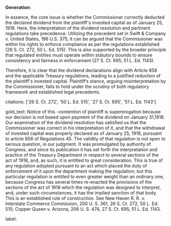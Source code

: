 **Generation:**

In essence, the core issue is whether the Commissioner correctly deducted the declared dividend from the plaintiff's invested capital as of January 25, 1918. Here, the interpretation of the dividend resolution and pertinent regulations take precedence. Utilizing the precedent set in Swift & Company v. United States, 196 U.S. 375, it can be argued that the Commissioner was within his rights to enforce compliance as per the regulations established (26 S. Ct. 272, 50 L. Ed. 515). This is also supported by the broader principle that regulated entities must operate within statutory bounds to ensure consistency and fairness in enforcement (27 S. Ct. 695, 51 L. Ed. 1143). 

Therefore, it is clear that the dividend declarations align with Article 858 and the applicable Treasury regulations, leading to a justified reduction of the plaintiff's invested capital. Plaintiff’s stance, arguing misinterpretation by the Commissioner, fails to hold under the scrutiny of both regulatory framework and established legal precedents.

citations: ['26 S. Ct. 272', '50 L. Ed. 515', '27 S. Ct. 695', '51 L. Ed. 1143']

gold_text: Notice of this -contention of plaintiff is supererogation because our decision is not based upon payment of the dividend on January 31,1918. Our examination of the dividend resolution has satisfied us that the Commissioner was correct in his interpretation of it, and that the withdrawal of invested capital was properly declared as of January 25, 1918, pursuant to article 858 of Regulations 45. The validity of that regulation is not open to serious question, in our judgment. It was promulgated by authority of Congress, and since its publication it has set forth the interpretation and practice of the Treasury Department in respect to several sections of the act of 1918, and, as such, it is entitled to great consideration. This is true of any regulation adopted pursuant to an act which placed the duty of enforcement of it upon the department making the regulation; but this particular regulation is entitled to even greater weight than an ordinary one, because Congress has several times re-enacted the provisions of the sections of the act of 1918 which the regulation was designed to interpret, and, under such circumstances, it has the implied sanction of that body. This is an established rule of construction. See New Haven R. R. v. Interstate Commerce Commission, 200 U. S. 361, 26 S. Ct. 272, 50 L. Ed. 515; Copper Queen v. Arizona, 206 U. S. 474, 27 S. Ct. 695, 51 L. Ed. 1143.

label: 